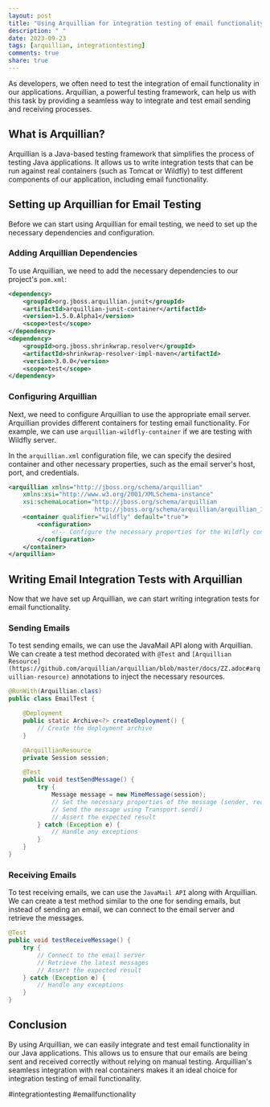 ```yaml
---
layout: post
title: "Using Arquillian for integration testing of email functionality"
description: " "
date: 2023-09-23
tags: [arquillian, integrationtesting]
comments: true
share: true
---
```


As developers, we often need to test the integration of email functionality in our applications. Arquillian, a powerful testing framework, can help us with this task by providing a seamless way to integrate and test email sending and receiving processes.

## What is Arquillian?

Arquillian is a Java-based testing framework that simplifies the process of testing Java applications. It allows us to write integration tests that can be run against real containers (such as Tomcat or Wildfly) to test different components of our application, including email functionality.

## Setting up Arquillian for Email Testing

Before we can start using Arquillian for email testing, we need to set up the necessary dependencies and configuration.

### Adding Arquillian Dependencies

To use Arquillian, we need to add the necessary dependencies to our project's `pom.xml`:

```xml
<dependency>
    <groupId>org.jboss.arquillian.junit</groupId>
    <artifactId>arquillian-junit-container</artifactId>
    <version>1.5.0.Alpha1</version>
    <scope>test</scope>
</dependency>
<dependency>
    <groupId>org.jboss.shrinkwrap.resolver</groupId>
    <artifactId>shrinkwrap-resolver-impl-maven</artifactId>
    <version>3.0.0</version>
    <scope>test</scope>
</dependency>
```

### Configuring Arquillian

Next, we need to configure Arquillian to use the appropriate email server. Arquillian provides different containers for testing email functionality. For example, we can use `arquillian-wildfly-container` if we are testing with Wildfly server.

In the `arquillian.xml` configuration file, we can specify the desired container and other necessary properties, such as the email server's host, port, and credentials.

```XML
<arquillian xmlns="http://jboss.org/schema/arquillian"
    xmlns:xsi="http://www.w3.org/2001/XMLSchema-instance"
    xsi:schemaLocation="http://jboss.org/schema/arquillian
                        http://jboss.org/schema/arquillian/arquillian_1_0.xsd">
    <container qualifier="wildfly" default="true">
        <configuration>
            <!-- Configure the necessary properties for the Wildfly container -->
        </configuration>
    </container>
</arquillian>
```

## Writing Email Integration Tests with Arquillian

Now that we have set up Arquillian, we can start writing integration tests for email functionality.

### Sending Emails

To test sending emails, we can use the JavaMail API along with Arquillian. We can create a test method decorated with `@Test` and `[Arquillian Resource](https://github.com/arquillian/arquillian/blob/master/docs/ZZ.adoc#arquillian-resource)` annotations to inject the necessary resources.

```java
@RunWith(Arquillian.class)
public class EmailTest {

    @Deployment
    public static Archive<?> createDeployment() {
        // Create the deployment archive
    }

    @ArquillianResource
    private Session session;

    @Test
    public void testSendMessage() {
        try {
            Message message = new MimeMessage(session);
            // Set the necessary properties of the message (sender, recipient, subject, content)
            // Send the message using Transport.send()
            // Assert the expected result
        } catch (Exception e) {
            // Handle any exceptions
        }
    }
}
```

### Receiving Emails

To test receiving emails, we can use the `JavaMail API` along with Arquillian. We can create a test method similar to the one for sending emails, but instead of sending an email, we can connect to the email server and retrieve the messages.

```java
@Test
public void testReceiveMessage() {
    try {
        // Connect to the email server
        // Retrieve the latest messages
        // Assert the expected result
    } catch (Exception e) {
        // Handle any exceptions
    }
}
```

## Conclusion

By using Arquillian, we can easily integrate and test email functionality in our Java applications. This allows us to ensure that our emails are being sent and received correctly without relying on manual testing. Arquillian's seamless integration with real containers makes it an ideal choice for integration testing of email functionality.

#integrationtesting #emailfunctionality